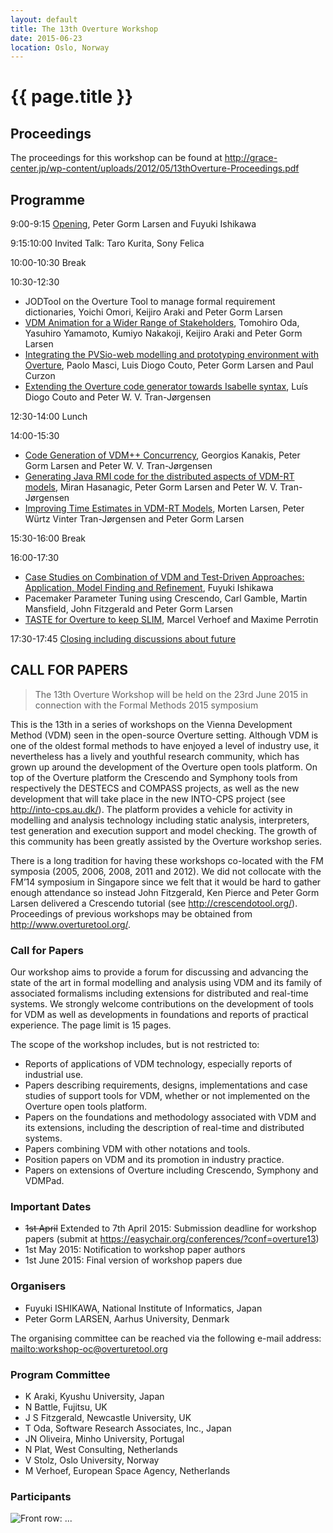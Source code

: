 ```yaml
---
layout: default
title: The 13th Overture Workshop
date: 2015-06-23
location: Oslo, Norway
---
```


# {{ page.title }}
## Proceedings

The proceedings for this workshop can be found at http://grace-center.jp/wp-content/uploads/2012/05/13thOverture-Proceedings.pdf
## Programme
9:00-9:15 [Opening](13/Overture13Opening.pdf), Peter Gorm Larsen and Fuyuki Ishikawa

9:15:10:00 Invited Talk: Taro Kurita, Sony Felica

10:00-10:30 Break

10:30-12:30

* JODTool on the Overture Tool to manage formal requirement dictionaries, Yoichi Omori, Keijiro Araki and Peter Gorm Larsen
* [VDM Animation for a Wider Range of Stakeholders](13/TomoOda.pdf), Tomohiro Oda, Yasuhiro Yamamoto, Kumiyo Nakakoji, Keijiro Araki and Peter Gorm Larsen 
* [Integrating the PVSio-web modelling and prototyping environment with Overture](13/PaoloMasci.pdf), Paolo Masci, Luis Diogo Couto, Peter Gorm Larsen and Paul Curzon
* [Extending the Overture code generator towards Isabelle syntax](13/LuisPeter.pdf), Luís Diogo Couto and Peter W. V. Tran-Jørgensen

12:30-14:00 Lunch

14:00-15:30

* [Code Generation of VDM++ Concurrency](13/GeorgeKanakis.pdf), Georgios Kanakis, Peter Gorm Larsen and Peter W. V. Tran-Jørgensen
* [Generating Java RMI code for the distributed aspects of VDM-RT models](13/MiranHasanagic.pdf), Miran Hasanagic, Peter Gorm Larsen and Peter W. V. Tran-Jørgensen
* [Improving Time Estimates in VDM-RT Models](13/MortenLarsen.pdf), Morten Larsen, Peter Würtz Vinter Tran-Jørgensen and Peter Gorm Larsen

15:30-16:00 Break

16:00-17:30

* [Case Studies on Combination of VDM and Test-Driven Approaches: Application, Model Finding and Refinement](13/ishikawa.pdf), Fuyuki Ishikawa
* Pacemaker Parameter Tuning using Crescendo, Carl Gamble, Martin Mansfield, John Fitzgerald and Peter Gorm Larsen
* [TASTE for Overture to keep SLIM](13/MarcelVerhoef.pdf), Marcel Verhoef and Maxime Perrotin

17:30-17:45 [Closing including discussions about future](13/DiscussionSessions.pdf)

## CALL FOR PAPERS

> The 13th Overture Workshop
> will be held on the 23rd June 2015 in connection with the Formal Methods 2015 symposium

This is the 13th in a series of workshops on the Vienna Development Method (VDM) seen in the open-source Overture setting. Although VDM is one of the oldest formal methods to have enjoyed a level of industry use, it nevertheless has a lively and youthful research community, which has grown up around the development of the Overture open tools platform. On top of the Overture platform the Crescendo and Symphony tools from respectively the DESTECS and COMPASS projects, as well as the new development that will take place in the new INTO-CPS project (see <http://into-cps.au.dk/>). The platform provides a vehicle for activity in modelling and analysis technology including static analysis, interpreters, test generation and execution support and model checking. The growth of this community has been greatly assisted by the Overture workshop series.

There is a long tradition for having these workshops co-located with the FM symposia (2005, 2006, 2008, 2011 and 2012). We did not collocate with the FM’14 symposium in Singapore since we felt that it would be hard to gather enough attendance so instead John Fitzgerald, Ken Pierce and Peter Gorm Larsen delivered a Crescendo tutorial (see <http://crescendotool.org/>). Proceedings of previous workshops may be obtained from <http://www.overturetool.org/>.

### Call for Papers

Our workshop aims to provide a forum for discussing and advancing the state of the art in formal modelling and analysis using VDM and its family of associated formalisms including extensions for distributed and real-time systems. We strongly welcome contributions on the development of tools for VDM as well as developments in foundations and reports of practical experience. The page limit is 15 pages. 

The scope of the workshop includes, but is not restricted to: 

* Reports of applications of VDM technology, especially reports of industrial use. 
* Papers describing requirements, designs, implementations and case studies of support tools for VDM, whether or not implemented on the Overture open tools platform. 
* Papers on the foundations and methodology associated with VDM and its extensions, including the description of real-time and distributed systems. 
* Papers combining VDM with other notations and tools.
* Position papers on VDM and its promotion in industry practice. 
* Papers on extensions of Overture including Crescendo, Symphony and VDMPad.

### Important Dates

* <strike>1st April</strike> Extended to 7th April 2015: Submission deadline for workshop papers (submit at https://easychair.org/conferences/?conf=overture13)
* 1st May 2015: Notification to workshop paper authors
* 1st June 2015: Final version of workshop papers due

### Organisers

* Fuyuki ISHIKAWA, National Institute of Informatics, Japan
* Peter Gorm LARSEN, Aarhus University, Denmark 

The organising committee can be reached via the following e-mail address:  <mailto:workshop-oc@overturetool.org>

### Program Committee

* K Araki, Kyushu University, Japan
* N Battle, Fujitsu, UK
* J S Fitzgerald, Newcastle University, UK
* T Oda,  Software Research Associates, Inc., Japan
* JN Oliveira, Minho University, Portugal
* N Plat, West Consulting, Netherlands
* V Stolz, Oslo University, Norway
* M Verhoef, European Space Agency, Netherlands


### Participants

![Front row: ...](13/DSC_5269.JPG)
